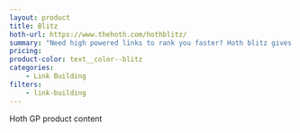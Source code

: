 ```yaml
---
layout: product
title: Blitz
hoth-url: https://www.thehoth.com/hothblitz/
summary: "Need high powered links to rank you faster? Hoth blitz gives you high da, permanent, home page links."
pricing: 
product-color: text__color--blitz
categories: 
    - Link Building
filters: 
    - link-building
---
```


Hoth GP product content